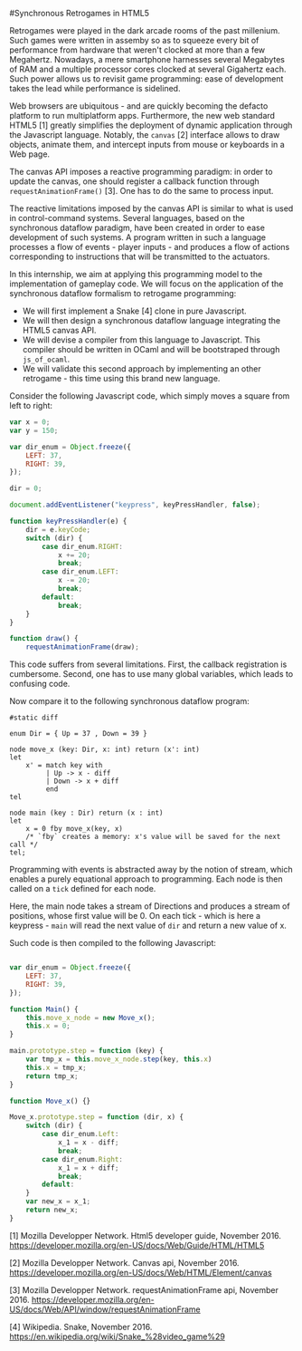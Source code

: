 #Synchronous Retrogames in HTML5

Retrogames were played in the dark arcade rooms of the past millenium. Such games were written
in assemby so as to squeeze every bit of performance from hardware that weren't clocked at more than a few Megahertz.
Nowadays, a mere smartphone harnesses several Megabytes of RAM and a multiple
processor cores clocked at several Gigahertz each.
Such power allows us to revisit game programming: ease of development takes the
lead while performance is sidelined.

Web browsers are ubiquitous - and are quickly becoming the defacto platform to
run multiplatform apps.
Furthermore, the new web standard HTML5 [1] greatly simplifies the deployment of
dynamic application through the Javascript language. Notably, the `canvas` [2]
interface allows to draw objects, animate them, and intercept inputs from mouse
or keyboards in a Web page.

The canvas API imposes a reactive programming paradigm: in order to update the
canvas, one should register a callback function through `requestAnimationFrame()` [3].
 One has to do the same to process input.

The reactive limitations imposed by the canvas API is similar to what is used in
control-command systems. Several languages, based on the synchronous dataflow paradigm, have been
created in order to ease development of such systems.
A program written in such a language processes a  flow of events -
player inputs - and produces a flow of actions corresponding to instructions that will
be transmitted to the actuators.

In this internship, we aim at applying this programming model to the
implementation of gameplay code. We will focus on the application of
the synchronous dataflow formalism to retrogame programming:

* We will first implement a Snake [4] clone in pure Javascript.
* We will then design a synchronous dataflow language integrating the HTML5 canvas API.
* We will devise a compiler from this language to Javascript. This
  compiler should be written in OCaml and will be bootstraped through `js_of_ocaml`.
* We will validate this second approach by implementing an other retrogame - this
  time using this brand new language.

Consider the following Javascript code, which simply moves a square from 
left to right:

````javascript
var x = 0;
var y = 150;

var dir_enum = Object.freeze({
    LEFT: 37,
    RIGHT: 39,
});

dir = 0;

document.addEventListener("keypress", keyPressHandler, false);

function keyPressHandler(e) {
    dir = e.keyCode;
    switch (dir) {
        case dir_enum.RIGHT:
            x += 20;
            break;
        case dir_enum.LEFT:
            x -= 20;
            break;
        default:
            break;
    }
}

function draw() {
    requestAnimationFrame(draw);
````

This code suffers from several limitations.
First, the callback registration is cumbersome. Second, one has to use many global
variables, which leads to confusing code.

Now compare it to the following synchronous dataflow program:

````
#static diff

enum Dir = { Up = 37 , Down = 39 }

node move_x (key: Dir, x: int) return (x': int)
let
    x' = match key with
         | Up -> x - diff
         | Down -> x + diff
         end
tel

node main (key : Dir) return (x : int)
let
    x = 0 fby move_x(key, x)
    /* `fby` creates a memory: x's value will be saved for the next call */
tel;

````

Programming with events is abstracted away by the notion of stream,
which enables a purely equational approach to programming. Each node
is then called on a `tick` defined for each node.

Here, the main node takes a stream of Directions and produces
a stream of positions, whose first value will be 0. On each tick
\- which is here a keypress -
`main` will read the next value of `dir` and return a new value of x.


Such code is then compiled to the following Javascript:

````javascript

var dir_enum = Object.freeze({
    LEFT: 37,
    RIGHT: 39,
});

function Main() {
    this.move_x_node = new Move_x();
    this.x = 0;
}

main.prototype.step = function (key) {
    var tmp_x = this.move_x_node.step(key, this.x)
    this.x = tmp_x;
    return tmp_x;
}

function Move_x() {}

Move_x.prototype.step = function (dir, x) {
    switch (dir) {
        case dir_enum.Left:
            x_1 = x - diff;
            break;
        case dir_enum.Right:
            x_1 = x + diff;
            break;
        default:
    }
    var new_x = x_1;
    return new_x;
}
````
[1] Mozilla Developper Network. Html5 developer guide, November 2016.
https://developer.mozilla.org/en-US/docs/Web/Guide/HTML/HTML5

[2] Mozilla Developper Network. Canvas api, November 2016.
https://developer.mozilla.org/en-US/docs/Web/HTML/Element/canvas

[3] Mozilla Developper Network. requestAnimationFrame api, November 2016.
https://developer.mozilla.org/en-US/docs/Web/API/window/requestAnimationFrame

[4] Wikipedia.   Snake, November 2016.
https://en.wikipedia.org/wiki/Snake_%28video_game%29
